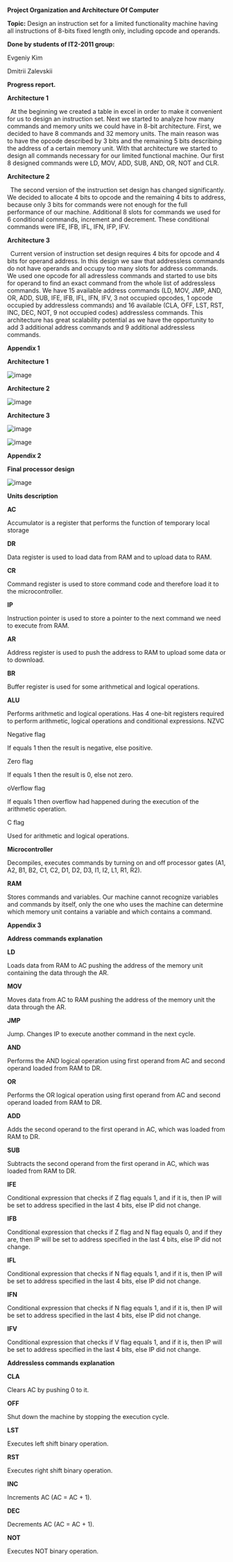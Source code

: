 ﻿<a name="br1"></a>**Project Organization and Architecture Of
Computer**

**Topic:** Design an instruction set for a limited functionality machine
having all instructions of 8-bits fixed length only, including opcode and
operands.

**Done by students of IT2-2011 group:**

Evgeniy Kim

Dmitrii Zalevskii

**Progress report.**

**Architecture 1**

` `At the beginning we created a table in excel in order to make it
convenient for us to design an instruction set. Next we started to analyze how
many commands and memory units we could have in 8-bit architecture. First,
we decided to have 8 commands and 32 memory units. The main reason was
to have the opcode described by 3 bits and the remaining 5 bits describing the
address of a certain memory unit. With that architecture we started to design
all commands necessary for our limited functional machine. Our first 8
designed commands were LD, MOV, ADD, SUB, AND, OR, NOT and CLR.

**Architecture 2**

` `The second version of the instruction set design has changed
significantly. We decided to allocate 4 bits to opcode and the remaining 4
bits to address, because only 3 bits for commands were not enough for
the full performance of our machine. Additional 8 slots for commands we
used for 6 conditional commands, increment and decrement. These
conditional commands were IFE, IFB, IFL, IFN, IFP, IFV.




<a name="br2"></a>**Architecture 3**

` `Current version of instruction set design requires 4 bits for opcode
and 4 bits for operand address. In this design we saw that addressless
commands do not have operands and occupy too many slots for address
commands. We used one opcode for all adressless commands and
started to use bits for operand to find an exact command from the whole
list of addressless commands. We have 15 available address commands
(LD, MOV, JMP, AND, OR, ADD, SUB, IFE, IFB, IFL, IFN, IFV, 3 not
occupied opcodes, 1 opcode occupied by addressless commands) and
16 available (CLA, OFF, LST, RST, INC, DEC, NOT, 9 not occupied
codes) addressless commands. This architecture has great scalability
potential as we have the opportunity to add 3 additional address
commands and 9 additional addressless commands.




<a name="br3"></a>**Appendix 1**

**Architecture 1**

![image](https://user-images.githubusercontent.com/54273707/232287326-7573c4fd-270f-4197-b5c4-8473ac7a68a8.png)

**Architecture 2**

![image](https://user-images.githubusercontent.com/54273707/232287376-e428505f-018c-4ae6-8ac1-1bda16f15f2f.png)

<a name="br4"></a>**Architecture 3**

![image](https://user-images.githubusercontent.com/54273707/232287414-a4b24b4a-ca0c-4f5d-b9ef-51e413d7cbc6.png)

![image](https://user-images.githubusercontent.com/54273707/232287449-6c29513b-6680-42f2-9043-b572fbb0a312.png)

<a name="br5"></a>**Appendix 2**

**Final processor design**

![image](https://user-images.githubusercontent.com/54273707/232287498-1acb0598-ee1e-48b3-ba9f-26175d02e24a.png)

**Units description**

**AC**

Accumulator is a register that performs the function of temporary local
storage

**DR**

Data register is used to load data from RAM and to upload data to RAM.

**CR**

Command register is used to store command code and therefore load it
to the microcontroller.

**IP**

Instruction pointer is used to store a pointer to the next command we
need to execute from RAM.




<a name="br6"></a>**AR**

Address register is used to push the address to RAM to upload some
data or to download.

**BR**

Buffer register is used for some arithmetical and logical operations.

**ALU**

Performs arithmetic and logical operations. Has 4 one-bit registers
required to perform arithmetic, logical operations and conditional
expressions. NZVC

Negative flag

If equals 1 then the result is negative, else positive.

Zero flag

If equals 1 then the result is 0, else not zero.

oVerflow flag

If equals 1 then overflow had happened during the execution of the arithmetic
operation.

C flag

Used for arithmetic and logical operations.

**Microcontroller**

Decompiles, executes commands by turning on and off processor gates
(A1, A2, B1, B2, C1, C2, D1, D2, D3, I1, I2, L1, R1, R2).

**RAM**

Stores commands and variables. Our machine cannot recognize
variables and commands by itself, only the one who uses the machine
can determine which memory unit contains a variable and which
contains a command.




<a name="br7"></a>**Appendix 3**

**Address commands explanation**

**LD**

Loads data from RAM to AC pushing the address of the memory unit
containing the data through the AR.

**MOV**

Moves data from AC to RAM pushing the address of the memory unit the
data through the AR.

**JMP**

Jump. Changes IP to execute another command in the next cycle.

**AND**

Performs the AND logical operation using first operand from AC and
second operand loaded from RAM to DR.

**OR**

Performs the OR logical operation using first operand from AC and
second operand loaded from RAM to DR.

**ADD**

Adds the second operand to the first operand in AC, which was loaded
from RAM to DR.

**SUB**

Subtracts the second operand from the first operand in AC, which was
loaded from RAM to DR.

**IFE**

Conditional expression that checks if Z flag equals 1, and if it is, then IP
will be set to address specified in the last 4 bits, else IP did not change.




<a name="br8"></a>**IFB**

Conditional expression that checks if Z flag and N flag equals 0, and if
they are, then IP will be set to address specified in the last 4 bits, else IP
did not change.

**IFL**

Conditional expression that checks if N flag equals 1, and if it is, then IP
will be set to address specified in the last 4 bits, else IP did not change.

**IFN**

Conditional expression that checks if N flag equals 1, and if it is, then IP
will be set to address specified in the last 4 bits, else IP did not change.

**IFV**

Conditional expression that checks if V flag equals 1, and if it is, then IP
will be set to address specified in the last 4 bits, else IP did not change.

**Addressless commands explanation**

**CLA**

Clears AC by pushing 0 to it.

**OFF**

Shut down the machine by stopping the execution cycle.

**LST**

Executes left shift binary operation.

**RST**

Executes right shift binary operation.

**INC**

Increments AC (AC = AC + 1).



<a name="br9"></a>**DEC**

Decrements AC (AC = AC + 1).

**NOT**

Executes NOT binary operation.
